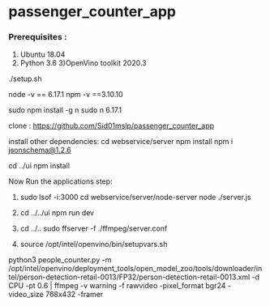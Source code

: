 # passenger_counter_app

### Prerequisites : 

1) Ubuntu 18.04
2) Python 3.6
3)OpenVino toolkit 2020.3

./setup.sh

node -v == 6.17.1
npm -v ==3.10.10

sudo npm install -g n
sudo n 6.17.1

clone : https://github.com/Sid01mslp/passenger_counter_app

install other dependencies:
cd webservice/server
npm install
npm i jsonschema@1.2.6

cd ../ui
npm install


Now Run the applications step: 
1) sudo lsof -i:3000
cd webservice/server/node-server
node ./server.js

2) cd ../../ui
npm run dev

3) cd ../..
sudo ffserver -f ./ffmpeg/server.conf

4) source /opt/intel/openvino/bin/setupvars.sh

python3 people_counter.py -m /opt/intel/openvino/deployment_tools/open_model_zoo/tools/downloader/intel/person-detection-retail-0013/FP32/person-detection-retail-0013.xml -d CPU -pt 0.6 | ffmpeg -v warning -f rawvideo -pixel_format bgr24 -video_size 768x432 -framer
